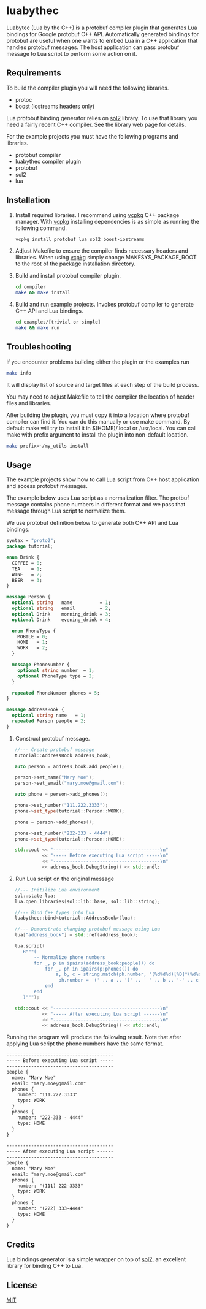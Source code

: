 # luabythec

Luabytec (Lua by the C++) is a protobuf compiler plugin that generates Lua bindings for Google protobuf C++ API. 
Automatically generated bindings for protobuf are useful when one wants to embed Lua in a C++ application that handles 
protobuf messages. The host application can pass protobuf message to Lua script to perform some action on it. 

## Requirements

To build the compiler plugin you will need the following libraries.

- protoc 
- boost (iostreams headers only)

Lua protobuf binding generator relies on [sol2](https://github.com/ThePhD/sol2) library. To use that library you need 
a fairly recent C++ compiler. See the library web page for details. 

For the example projects you must have the following programs and libraries.

- protobuf compiler
- luabythec compiler plugin
- protobuf
- sol2
- lua

## Installation

1. Install required libraries. I recommend using [vcpkg](https://vcpkg.io) C++ package manager. With 
   [vcpkg](https://vcpkg.io) installing dependencies is as simple as running the following command.

   ```sh
   vcpkg install protobuf lua sol2 boost-iostreams
   ```
2. Adjust Makefile to ensure the compiler finds necessary headers and libraries. When using [vcpkg](https://vcpkg.io) 
   simply change MAKESYS_PACKAGE_ROOT to the root of the package installation directory. 

3. Build and install protobuf compiler plugin.

   ```sh
   cd compiler
   make && make install
   ```
3. Build and run example projects. Invokes protobuf compiler to generate C++ API and Lua bindings.
   ```sh
   cd examples/[trivial or simple]
   make && make run
   ```
## Troubleshooting
If you encounter problems building either the plugin or the examples run
   ```sh
   make info
   ```
It will display list of source and target files at each step of the build process.

You may need to adjust Makefile to tell the compiler the location of header files and libraries. 

After building the plugin, you must copy it into a location where protobuf compiler can find it. You can do this 
manually or use make command. By default make will try to install it in $(HOME)/.local or /usr/local. You can call make 
with prefix argument to install the plugin into non-default location.
   ```sh
   make prefix=~/my_utils install
   ```

## Usage

The example projects show how to call Lua script from C++ host application and access protobuf messages.

The example below uses Lua script as a normalization filter. The protbuf message contains phone numbers in different 
format and we pass that message through Lua script to normalize them.

We use protobuf definition below to generate both C++ API and Lua bindings.

```protobuf
syntax = "proto2";
package tutorial;

enum Drink {
  COFFEE = 0;
  TEA    = 1;
  WINE   = 2;
  BEER   = 3;
}

message Person {
  optional string   name          = 1;
  optional string   email         = 2;
  optional Drink    morning_drink = 3;
  optional Drink    evening_drink = 4;

  enum PhoneType {
    MOBILE = 0;
    HOME   = 1;
    WORK   = 2;
  }

  message PhoneNumber {
    optional string number  = 1;
    optional PhoneType type = 2;
  }

  repeated PhoneNumber phones = 5;
}

message AddressBook {
  optional string name   = 1;
  repeated Person people = 2;
}
```
1. Construct protobuf message.

```cpp
   //--- Create protobuf message
   tutorial::AddressBook address_book;

   auto person = address_book.add_people();

   person->set_name("Mary Moe");
   person->set_email("mary.moe@gmail.com");

   auto phone = person->add_phones();

   phone->set_number("111.222.3333");
   phone->set_type(tutorial::Person::WORK);

   phone = person->add_phones();

   phone->set_number("222-333 - 4444");
   phone->set_type(tutorial::Person::HOME);

   std::cout << "---------------------------------------\n"
             << "----- Before executing Lua script -----\n"
             << "---------------------------------------\n"
             << address_book.DebugString() << std::endl;
```

2. Run Lua script on the original message

```cpp
   //--- Initilize Lua environment
   sol::state lua;
   lua.open_libraries(sol::lib::base, sol::lib::string);

   //--- Bind C++ types into Lua
   luabythec::bind<tutorial::AddressBook>(lua);

   //--- Demonstrate changing protobuf message using Lua
   lua["address_book"] = std::ref(address_book);

   lua.script(
      R"""(
          -- Normalize phone numbers
          for _, p in ipairs(address_book:people()) do
              for _, ph in ipairs(p:phones()) do
                  a, b, c = string.match(ph.number, "(%d%d%d)[%D]*(%d%d%d)[%D]*(%d%d%d%d)")
                   ph.number = '(' .. a .. ')' .. ' ' .. b .. '-' .. c
              end
          end
      )""");

   std::cout << "---------------------------------------\n"
             << "----- After executing Lua script ------\n"
             << "---------------------------------------\n"
             << address_book.DebugString() << std::endl;
```

Running the program will produce the following result. Note that after applying Lua script the phone numbers have the 
same format.

```txt
---------------------------------------
----- Before executing Lua script -----
---------------------------------------
people {
  name: "Mary Moe"
  email: "mary.moe@gmail.com"
  phones {
    number: "111.222.3333"
    type: WORK
  }
  phones {
    number: "222-333 - 4444"
    type: HOME
  }
}

---------------------------------------
----- After executing Lua script ------
---------------------------------------
people {
  name: "Mary Moe"
  email: "mary.moe@gmail.com"
  phones {
    number: "(111) 222-3333"
    type: WORK
  }
  phones {
    number: "(222) 333-4444"
    type: HOME
  }
}
```


## Credits

Lua bindings generator is a simple wrapper on top of [sol2](https://github.com/ThePhD/sol2), an excellent library for 
binding C++ to Lua.

## License

[MIT](LICENSE)
